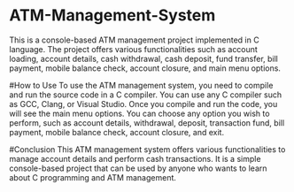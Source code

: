# ATM-Management-System
This is a console-based ATM management project implemented in C language. The project offers various functionalities such as account loading, account details, cash withdrawal, cash deposit, fund transfer, bill payment, mobile balance check, account closure, and main menu options.

#How to Use
To use the ATM management system, you need to compile and run the source code in a C compiler. You can use any C compiler such as GCC, Clang, or Visual Studio. Once you compile and run the code, you will see the main menu options. You can choose any option you wish to perform, such as account details, withdrawal, deposit, transaction fund, bill payment, mobile balance check, account closure, and exit.

#Conclusion
This ATM management system offers various functionalities to manage account details and perform cash transactions. It is a simple console-based project that can be used by anyone who wants to learn about C programming and ATM management.

